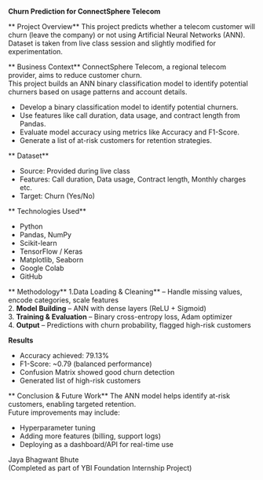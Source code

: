 **Churn Prediction for ConnectSphere Telecom**

** Project Overview**
This project predicts whether a telecom customer will churn (leave the company) or not using Artificial Neural Networks (ANN).  
Dataset is taken from live class session and slightly modified for experimentation.

**  Business Context**
ConnectSphere Telecom, a regional telecom provider, aims to reduce customer churn.  
This project builds an ANN binary classification model to identify potential churners based on usage patterns and account details.  

- Develop a binary classification model to identify potential churners.  
- Use features like call duration, data usage, and contract length from Pandas.  
- Evaluate model accuracy using metrics like Accuracy and F1-Score.  
- Generate a list of at-risk customers for retention strategies.  

** Dataset**
- Source: Provided during live class  
- Features: Call duration, Data usage, Contract length, Monthly charges etc.  
- Target: Churn (Yes/No)  

** Technologies Used**
- Python  
- Pandas, NumPy  
- Scikit-learn  
- TensorFlow / Keras  
- Matplotlib, Seaborn  
- Google Colab  
- GitHub  

** Methodology**
1.Data Loading & Cleaning** – Handle missing values, encode categories, scale features  
2. **Model Building** – ANN with dense layers (ReLU + Sigmoid)  
3. **Training & Evaluation** – Binary cross-entropy loss, Adam optimizer  
4. **Output** – Predictions with churn probability, flagged high-risk customers  

 **Results**
- Accuracy achieved: 79.13%
- F1-Score: ~0.79 (balanced performance)  
- Confusion Matrix showed good churn detection  
- Generated list of high-risk customers  

** Conclusion & Future Work**
The ANN model helps identify at-risk customers, enabling targeted retention.  
Future improvements may include:  
- Hyperparameter tuning  
- Adding more features (billing, support logs)  
- Deploying as a dashboard/API for real-time use  

 
Jaya Bhagwant Bhute  
(Completed as part of YBI Foundation Internship Project)
